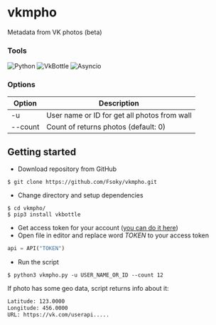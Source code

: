 # vkmpho
Metadata from VK photos (beta)

### Tools
![Python](https://img.shields.io/badge/Python-3.10-blue?style=for-the-badge&logo=python)
![VkBottle](https://img.shields.io/badge/VkBottle-4.0-pink?style=for-the-badge&logo=vk)
![Asyncio](https://img.shields.io/badge/Asyncio-red?style=for-the-badge)

### Options
|Option|Description|
|------|-----------|
|-u    |User name or ID for get all photos from wall|
|--count|Count of returns photos (default: 0)|

## Getting started

- Download repository from GitHub
```
$ git clone https://github.com/Fsoky/vkmpho.git
```
- Change directory and setup dependencies
```
$ cd vkmpho/
$ pip3 install vkbottle
```
- Get access token for your account ([you can do it here](https://vkhost.github.io/))
- Open file in editor and replace word *TOKEN* to your access token
```py
api = API("TOKEN")
```

- Run the script
```
$ python3 vkmpho.py -u USER_NAME_OR_ID --count 12
```

If photo has some geo data, script returns info about it:
```bash
Latitude: 123.0000
Longitude: 456.0000
URL: https://vk.com/userapi.....
```
